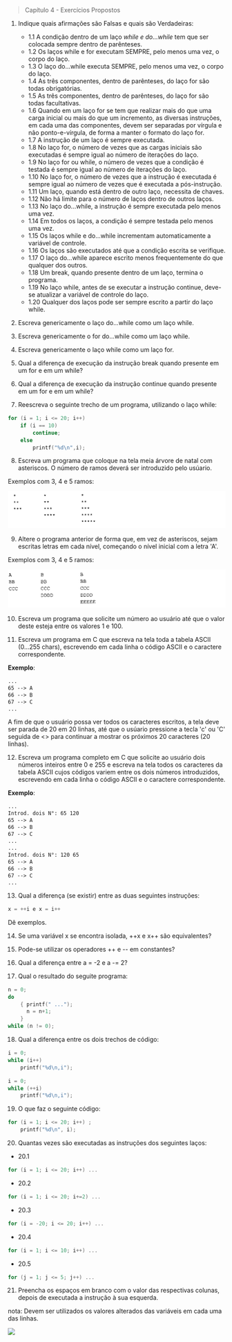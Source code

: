 > Capítulo 4 - Exercícios Propostos

1. Indique quais afirmações são Falsas e quais são Verdadeiras:

   - 1.1 A condição dentro de um laço _while e do...while_ tem que ser colocada sempre dentro de parênteses.
   - 1.2 Os laços while e for executam SEMPRE, pelo menos uma vez, o corpo do laço.
   - 1.3 O laço do...while executa SEMPRE, pelo menos uma vez, o corpo do laço.
   - 1.4 As três componentes, dentro de parênteses, do laço for são todas obrigatórias.
   - 1.5 As três componentes, dentro de parênteses, do laço for são todas facultativas.
   - 1.6 Quando em um laço for se tem que realizar mais do que uma carga inicial ou mais do que um incremento, as diversas instruções, em cada uma das componentes, devem ser separadas por vírgula e não ponto-e-vírgula, de forma a manter o formato do laço for.
   - 1.7 A instrução de um laço é sempre executada.
   - 1.8 No laço for, o número de vezes que as cargas iniciais são executadas é sempre igual ao número de iterações do laço.
   - 1.9 No laço for ou while, o número de vezes que a condição é testada é sempre igual ao número de iterações do laço.
   - 1.10 No laço for, o número de vezes que a instrução é executada é sempre igual ao número de vezes que é executada a pós-instrução.
   - 1.11 Um laço, quando está dentro de outro laço, necessita de chaves.
   - 1.12 Não há limite para o número de laços dentro de outros laços.
   - 1.13 No laço do...while, a instrução é sempre executada pelo menos uma vez.
   - 1.14 Em todos os laços, a condição é sempre testada pelo menos uma vez.
   - 1.15 Os laços while e do...while incrementam automaticamente a variável de controle.
   - 1.16 Os laços são executados até que a condição escrita se verifique.
   - 1.17 O laço do...while aparece escrito menos frequentemente do que qualquer dos outros.
   - 1.18 Um break, quando presente dentro de um laço, termina o programa.
   - 1.19 No laço while, antes de se executar a instrução continue, deve-se atualizar a variável de controle do laço.
   - 1.20 Qualquer dos laços pode ser sempre escrito a partir do laço while.

2. Escreva genericamente o laço do...while como um laço while.

3. Escreva genericamente o for do...while como um laço while.

4. Escreva genericamente o laço while como um laço for.

5. Qual a diferença de execução da instrução break quando presente em um for e em um while?

6. Qual a diferença de execução da instrução continue quando presente em um for e em um while?

7. Reescreva o seguinte trecho de um programa, utilizando o laço while:

```c
for (i = 1; i <= 20; i++)
    if (i == 10)
        continue;
    else
        printf("%d\n",i);
```

8.  Escreva um programa que coloque na tela meia árvore de natal com asteriscos. O número de ramos deverá ser introduzido pelo usúario.

Exemplos com 3, 4 e 5 ramos:

![](ex.pro.9.png)

9. Altere o programa anterior de forma que, em vez de asteriscos, sejam escritas letras em cada nível, começando o nível inicial com a letra 'A'.

Exemplos com 3, 4 e 5 ramos:

![](ex.pro.8.png)

10. Escreva um programa que solicite um número ao usuário até que o valor deste esteja entre os valores 1 e 100.

11. Escreva um programa em C que escreva na tela toda a tabela ASCII (0...255 chars), escrevendo em cada linha o código ASCII e o caractere correspondente.

**Exemplo**:

    ...
    65 --> A
    66 --> B
    67 --> C
    ...

A fim de que o usuário possa ver todos os caracteres escritos, a tela deve ser parada de 20 em 20 linhas, até que o usúario pressione a tecla 'c' ou 'C' seguida de <<ENTER>> para continuar a mostrar os próximos 20 caracteres (20 linhas).

12. Escreva um programa completo em C que solicite ao usuário dois números inteiros entre 0 e 255 e escreva na tela todos os caracteres da tabela ASCII cujos códigos variem entre os dois números introduzidos, escrevendo em cada linha o código ASCII e o caractere correspondente.

**Exemplo**:

    ...
    Introd. dois N°: 65 120
    65 --> A
    66 --> B
    67 --> C
    ...
    ...
    Introd. dois N°: 120 65
    65 --> A
    66 --> B
    67 --> C
    ...

13. Qual a diferença (se existir) entre as duas seguintes instruções:

```c
x = ++i e x = i++
```

Dê exemplos.

14. Se uma variável x se encontra isolada, ++x e x++ são equivalentes?

15. Pode-se utilizar os operadores ++ e -- em constantes?

16. Qual a diferença entre a = -2 e a -= 2?

17. Qual o resultado do seguite programa:

```c
n = 0;
do
    { printf(" ...");
      n = n+1;
    }
while (n != 0);
```

18. Qual a diferença entre os dois trechos de código:

```c
i = 0;
while (i++)
    printf("%d\n,i");
```

```c
i = 0;
while (++i)
    printf("%d\n,i");
```

19. O que faz o seguinte código:

```c
for (i = 1; i <= 20; i++) ;
    printf("%d\n", i);
```

20. Quantas vezes são executadas as instruções dos seguintes laços:

- 20.1

```c
for (i = 1; i <= 20; i++) ...
```

- 20.2

```c
for (i = 1; i <= 20; i+=2) ...
```

- 20.3

```c
for (i = -20; i <= 20; i++) ...
```

- 20.4

```c
for (i = 1; i <= 10; i++) ...
```

- 20.5

```c
for (j = 1; j <= 5; j++) ...
```

21. Preencha os espaços em branco com o valor das respectivas colunas, depois de executada a instrução à sua esquerda.

nota: Devem ser utilizados os valores alterados das variáveis em cada uma das linhas.

![](ex.pro.21.png)
